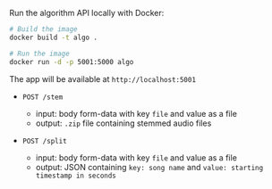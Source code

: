 Run the algorithm API locally with Docker:

```bash
# Build the image
docker build -t algo .

# Run the image
docker run -d -p 5001:5000 algo
```

The app will be available at `http://localhost:5001`

- `POST /stem`

  - input: body form-data with key `file` and value as a file
  - output: `.zip` file containing stemmed audio files

- `POST /split`
  - input: body form-data with key `file` and value as a file
  - output: JSON containing `key: song name` and `value: starting timestamp in seconds`
